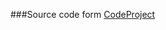 ###Source code form
<a href="http://www.codeproject.com/Articles/34971/A-NET-implementation-for-the-Knuth-Moris-Pratt-KMP">CodeProject</a>
